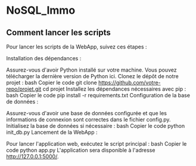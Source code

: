 # NoSQL_Immo
## Comment lancer les scripts
Pour lancer les scripts de la WebApp, suivez ces étapes :

Installation des dépendances :

Assurez-vous d'avoir Python installé sur votre machine. Vous pouvez télécharger la dernière version de Python ici.
Clonez le dépôt de notre projet :
bash
Copier le code
git clone https://github.com/votre-repo/projet.git
cd projet
Installez les dépendances nécessaires avec pip :
bash
Copier le code
pip install -r requirements.txt
Configuration de la base de données :

Assurez-vous d'avoir une base de données configurée et que les informations de connexion sont correctes dans le fichier config.py.
Initialisez la base de données si nécessaire :
bash
Copier le code
python init_db.py
Lancement de la WebApp :

Pour lancer l'application web, exécutez le script principal :
bash
Copier le code
python app.py
L'application sera disponible à l'adresse http://127.0.0.1:5000/.
